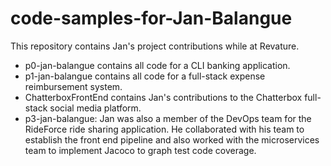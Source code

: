# code-samples-for-Jan-Balangue
This repository contains Jan's project contributions while at Revature.
* p0-jan-balangue contains all code for a CLI banking application.
* p1-jan-balangue contains all code for a full-stack expense reimbursement system.
* ChatterboxFrontEnd contains Jan's contributions to the Chatterbox full-stack social media platform.
* p3-jan-balangue: Jan was also a member of the DevOps team for the RideForce ride sharing application. He collaborated with his team to establish the front end pipeline and also worked with the microservices team to implement Jacoco to graph test code coverage.
